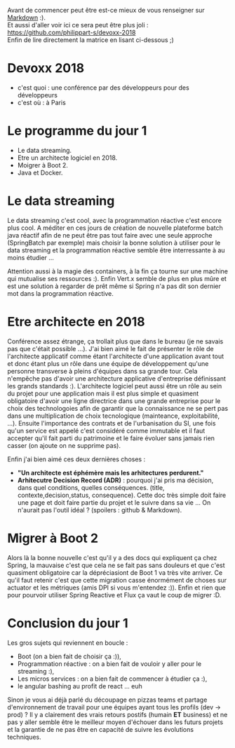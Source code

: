 Avant de commencer peut être est-ce mieux de vous renseigner sur [Markdown](https://fr.wikipedia.org/wiki/Markdown) :).  
Et aussi d'aller voir ici ce sera peut être plus joli : https://github.com/philippart-s/devoxx-2018  
Enfin de lire directement la matrice en lisant ci-dessous ;)

# Devoxx 2018
 - c'est quoi : une conférence par des développeurs pour des développeurs
 - c'est où : à Paris

# Le programme du jour 1
 - Le data streaming.
 - Etre un architecte logiciel en 2018.
 - Moigrer à Boot 2.
 - Java et Docker.

# Le data streaming
Le data streaming c'est cool, avec la programmation réactive c'est encore plus cool.
A méditer en ces jours de création de nouvelle plateforme batch java réactif afin de ne peut être pas tout faire avec une seule approche (SpringBatch par exemple) mais choisir la bonne solution à utiliser pour le data streaming et la programmation réactive semble être interressante à au moins étudier ...

Attention aussi à la magie des containers, à la fin ça tourne sur une machine qui mutualise ses ressources :).
Enfin Vert.x semble de plus en plus mûre et est une solution à regarder de prêt même si Spring n'a pas dit son dernier mot dans la programmation réactive.

# Etre architecte en 2018
Conférence assez étrange, ça trollait plus que dans le bureau (je ne savais pas que c'était possible ...).
J'ai bien aimé le fait de présenter le rôle de l'architecte applicatif comme étant l'architecte d'une application avant tout et donc étant plus un rôle dans une équipe de développement qu'une personne transverse à pleins d'équipes dans sa grande tour. Cela n'empêche pas d'avoir une architecture applicative d'entreprise définissant les grands standards :).
L'architecte logiciel peut aussi être un rôle au sein du projet pour une application mais il est plus simple et quasiment obligatoire d'avoir une ligne directrice dans une grande entreprise pour le choix des technologoies afin de garantir que la connaissance ne se pert pas dans une multiplication de choix tecnologique (mainteance, exploitabilité, ...).
Ensuite l'importance des contrats et de l'urbanisation du SI, une fois qu'un service est appelé c'est considéré comme immutable et il faut accepter qu'il fait parti du patrimoine et le faire évoluer sans jamais rien casser (on ajoute on ne supprime pas).

Enfin j'ai bien aimé ces deux dernières choses :
 - **"Un architecte est éphémère mais les arhitectures perdurent."**
 - **Arhitecutre Decision Record (ADR)** : pourquoi j'ai pris ma décision, dans quel conditions, quelles conséquences. (title, contexte,decision,status, consequence). Cette doc très simple doit faire une page et doit faire partie du projet et le suivre dans sa vie ... On n'aurait pas l'outil idéal ? (spoilers : github & Markdown).

# Migrer à Boot 2
Alors là la bonne nouvelle c'est qu'il y a des docs qui expliquent ça chez Spring, la mauvaise c'est que cela ne se fait pas sans douleurs et que c'est quasiment obligatoire car la dépréciasiont de Boot 1 va très vite arriver.
Ce qu'il faut retenir c'est que cette migration casse énormément de choses sur actuator et les métriques (amis DPI si vous m'entendez :)).
Enfin et rien que pour pourvoir utiliser Spring Reactive et Flux ça vaut le coup de migrer :D.

# Conclusion du jour 1
Les gros sujets qui reviennent en boucle :
 - Boot (on a bien fait de choisir ça :)),
 - Programmation réactive : on a bien fait de vouloir y aller pour le streaming :),
 - Les micros services : on a bien fait de commencer à étudier ça :),
 - le angular bashing au profit de react ... euh

Sinon je vous ai déjà parlé du découpage en pizzas teams et partage d'environnement de travail pour une équipes ayant tous les profils (dev -> prod) ?
Il y a clairement des vrais retours postifs (humain **ET** business) et ne pas y aller semble être le meilleur moyen d'échouer dans les futurs projets et la garantie de ne pas être en capacité de suivre les évolutions techniques.
